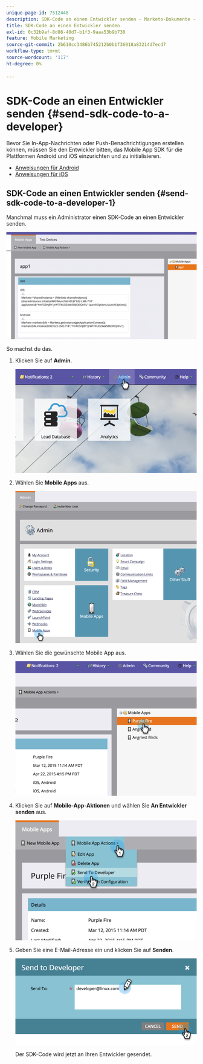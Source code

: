 ```yaml
---
unique-page-id: 7512448
description: SDK-Code an einen Entwickler senden - Marketo-Dokumente - Produktdokumentation
title: SDK-Code an einen Entwickler senden
exl-id: 0c32b9af-8d86-40d7-b1f3-9aaa53b9b730
feature: Mobile Marketing
source-git-commit: 2b610cc3486b745212b0b1f36018a83214d7ecd7
workflow-type: tm+mt
source-wordcount: '117'
ht-degree: 0%

---
```


# SDK-Code an einen Entwickler senden {#send-sdk-code-to-a-developer}

Bevor Sie In-App-Nachrichten oder Push-Benachrichtigungen erstellen können, müssen Sie den Entwickler bitten, das Mobile App SDK für die Plattformen Android und iOS einzurichten und zu initialisieren.

* [Anweisungen für Android](https://experienceleague.adobe.com/en/docs/marketo-developer/marketo/mobile/installation#how-to-install-marketo-sdk-on-android)
* [Anweisungen für iOS](https://experienceleague.adobe.com/en/docs/marketo-developer/marketo/mobile/installation#how-to-install-marketo-sdk-on-ios)

## SDK-Code an einen Entwickler senden {#send-sdk-code-to-a-developer-1}

Manchmal muss ein Administrator einen SDK-Code an einen Entwickler senden.

![](assets/image2016-3-9-16-3a24-3a14.png)

So machst du das.

1. Klicken Sie auf **Admin**.

   ![](assets/image2015-4-22-16-3a12-3a32.png)

1. Wählen Sie **Mobile Apps** aus.

   ![](assets/image2015-4-22-16-3a14-3a29.png)

1. Wählen Sie die gewünschte Mobile App aus.

   ![](assets/image2015-4-22-16-3a33-3a19.png)

1. Klicken Sie auf **Mobile-App-Aktionen** und wählen Sie **An Entwickler senden** aus.

   ![](assets/image2015-4-22-17-3a13-3a30.png)

1. Geben Sie eine E-Mail-Adresse ein und klicken Sie auf **Senden**.

   ![](assets/image2015-4-22-18-3a51-3a54.png)

   Der SDK-Code wird jetzt an Ihren Entwickler gesendet.
